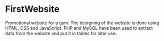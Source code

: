 # FirstWebsite
Promotional website for a gym.
The designing of the website is done using HTML, CSS and JavaScript.
PHP and MySQL have been used to extract data from the website and put it in tables for later use.
